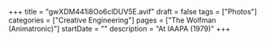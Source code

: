 +++
title = "gwXDM441i8Oo6clDUV5E.avif"
draft = false
tags = ["Photos"]
categories = ["Creative Engineering"]
pages = ["The Wolfman (Animatronic)"]
startDate = ""
description = "At IAAPA (1979)"
+++
